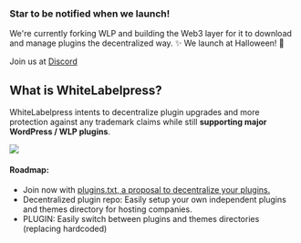 ### Star to be notified when we launch!
We're currently forking WLP and building the Web3 layer for it to download and manage plugins the decentralized way. ✨
We launch at Halloween! 🎃

Join us at <a href="https://discord.gg/e4NkSj28">Discord</a>

## What is WhiteLabelpress?
WhiteLabelpress intents to decentralize plugin upgrades and more protection against any trademark claims while still **supporting major WordPress / WLP plugins**.

<a href="#"><img src="./teaser.png"></a>

#### Roadmap:
- Join now with <a href="https://github.com/neil-zip/pluginstxt">plugins.txt, a proposal to decentralize your plugins.</a>
- Decentralized plugin repo: Easily setup your own independent plugins and themes directory for hosting companies.
- PLUGIN: Easily switch between plugins and themes directories (replacing hardcoded)


